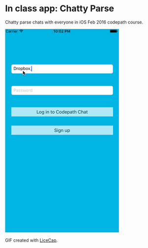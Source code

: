 # In class app: Chatty Parse

Chatty parse chats with everyone in iOS Feb 2016 codepath course.

![Video Walkthrough](chattyParse.gif)

GIF created with [LiceCap](http://www.cockos.com/licecap/).